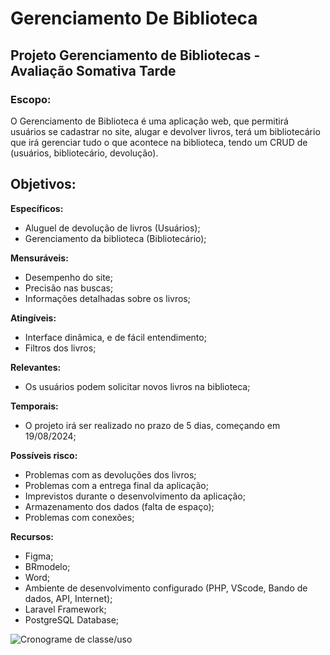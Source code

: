 # Gerenciamento De Biblioteca

## Projeto Gerenciamento de Bibliotecas -  Avaliação Somativa Tarde


### Escopo:

O Gerenciamento de Biblioteca é uma aplicação web, que permitirá usuários se cadastrar no site, alugar e devolver livros, terá um bibliotecário que irá gerenciar tudo o que acontece na biblioteca, tendo um CRUD de (usuários, bibliotecário, devolução).

## Objetivos: 

__Específicos:__

- Aluguel de devolução de livros (Usuários);
- Gerenciamento da biblioteca (Bibliotecário);

__Mensuráveis:__
	
- Desempenho do site;
- Precisão nas buscas;
- Informações detalhadas sobre os livros;

__Atingíveis:__

- Interface dinâmica, e de fácil entendimento;
- Filtros dos livros;

__Relevantes:__

- Os usuários podem solicitar novos livros na biblioteca;
     	 
__Temporais:__

- O projeto irá ser realizado no prazo de 5 dias, começando em 19/08/2024;

__Possíveis risco:__

- Problemas com as devoluções dos livros;
- Problemas com a entrega final da aplicação;
- Imprevistos durante o desenvolvimento da aplicação;
- Armazenamento dos dados (falta de espaço);
- Problemas com conexões;

__Recursos:__
	
- Figma;
- BRmodelo;
- Word;
- Ambiente de desenvolvimento configurado (PHP, VScode, Bando de dados, API, Internet);
- Laravel Framework;
- PostgreSQL Database;

![Cronograme de classe/uso](imagens/cronograma-classe-uso.png)
